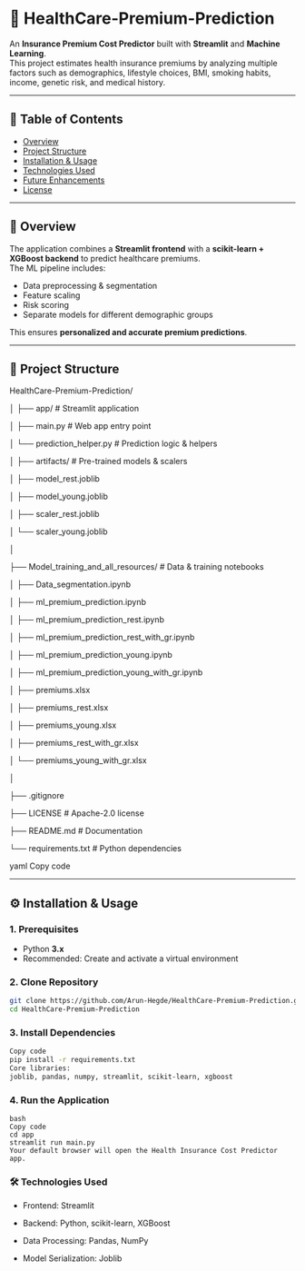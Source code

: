 # 🏥 HealthCare-Premium-Prediction

An **Insurance Premium Cost Predictor** built with **Streamlit** and **Machine Learning**.  
This project estimates health insurance premiums by analyzing multiple factors such as demographics, lifestyle choices, BMI, smoking habits, income, genetic risk, and medical history.  

---

## 📖 Table of Contents
- [Overview](#-overview)
- [Project Structure](#-project-structure)
- [Installation & Usage](#️-installation--usage)
- [Technologies Used](#-technologies-used)
- [Future Enhancements](#-future-enhancements)
- [License](#-license)

---

## 🚀 Overview
The application combines a **Streamlit frontend** with a **scikit-learn + XGBoost backend** to predict healthcare premiums.  
The ML pipeline includes:
- Data preprocessing & segmentation  
- Feature scaling  
- Risk scoring  
- Separate models for different demographic groups  

This ensures **personalized and accurate premium predictions**.

---

## 📂 Project Structure

HealthCare-Premium-Prediction/

│
├── app/ # Streamlit application 

│ ├── main.py # Web app entry point 

│ └── prediction_helper.py # Prediction logic & helpers 

│
├── artifacts/ # Pre-trained models & scalers 

│ ├── model_rest.joblib 

│ ├── model_young.joblib 

│ ├── scaler_rest.joblib 

│ └── scaler_young.joblib 

│

├── Model_training_and_all_resources/ # Data & training notebooks 

│ ├── Data_segmentation.ipynb 

│ ├── ml_premium_prediction.ipynb 

│ ├── ml_premium_prediction_rest.ipynb 

│ ├── ml_premium_prediction_rest_with_gr.ipynb 

│ ├── ml_premium_prediction_young.ipynb 

│ ├── ml_premium_prediction_young_with_gr.ipynb 

│ ├── premiums.xlsx 

│ ├── premiums_rest.xlsx 

│ ├── premiums_young.xlsx 

│ ├── premiums_rest_with_gr.xlsx 

│ └── premiums_young_with_gr.xlsx 

│

├── .gitignore 

├── LICENSE # Apache-2.0 license

├── README.md # Documentation 

└── requirements.txt # Python dependencies 

yaml 
Copy code 

---

## ⚙️ Installation & Usage

### 1. Prerequisites
- Python **3.x**  
- Recommended: Create and activate a virtual environment  

### 2. Clone Repository
```bash
git clone https://github.com/Arun-Hegde/HealthCare-Premium-Prediction.git
cd HealthCare-Premium-Prediction
```

### 3. Install Dependencies

```bash
Copy code
pip install -r requirements.txt
Core libraries:
joblib, pandas, numpy, streamlit, scikit-learn, xgboost
```

### 4. Run the Application
```
bash
Copy code
cd app
streamlit run main.py
Your default browser will open the Health Insurance Cost Predictor app.
```

### 🛠️ Technologies Used

- Frontend: Streamlit

- Backend: Python, scikit-learn, XGBoost

- Data Processing: Pandas, NumPy

- Model Serialization: Joblib
